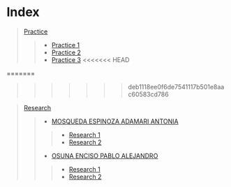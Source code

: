 # Index

> [Practice](https://github.com/AdamariMosqueda/Data_Mining/tree/Unit_1/Practice)
>> * [Practice 1](https://github.com/AdamariMosqueda/Data_Mining/tree/Unit_1/Practice/Practice%201)
>> * [Practice 2](https://github.com/AdamariMosqueda/Data_Mining/tree/Unit_1/Practice/Practice%202)
>> * [Practice 3](https://github.com/AdamariMosqueda/Data_Mining/tree/Unit_1/Practice/Practice%203)
<<<<<<< HEAD

=======
>>>>>>> deb1118ee0f6de7541117b501e8aac60583cd786

> [Research]()
>> * [MOSQUEDA ESPINOZA ADAMARI ANTONIA](https://github.com/AdamariMosqueda/Data_Mining/tree/Unit_1/Research/MOSQUEDA%20ESPINOZA%20ADAMARI%20ANTONIA)
>>> + [Research 1](https://github.com/AdamariMosqueda/Data_Mining/blob/Unit_1/Research/MOSQUEDA%20ESPINOZA%20ADAMARI%20ANTONIA/Research%201/Research%201.md)
>>> + [Research 2](https://github.com/AdamariMosqueda/Data_Mining/blob/Unit_1/Research/MOSQUEDA%20ESPINOZA%20ADAMARI%20ANTONIA/Research%202/Research%202.md)
>> * [OSUNA ENCISO PABLO ALEJANDRO]()
>>> + [Research 1](https://github.com/AdamariMosqueda/Data_Mining/blob/Unit_1/Research/OSUNA%20ENCISO%20PABLO%20ALEJANDRO/Research%201/Research%201.md)
>>> + [Research 2](https://github.com/AdamariMosqueda/Data_Mining/blob/Unit_1/Research/OSUNA%20ENCISO%20PABLO%20ALEJANDRO/Research%202/Research%202.md)